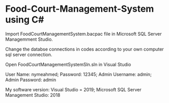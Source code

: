 # Food-Court-Management-System using C#
Import FoodCourtManagementSystem.bacpac file in Microsoft SQL Server Managemment Studio. 

Change the databse connections in codes according to your own computer sql server connection.

Open FoodCourtManagementSystemSln.sln in Visual Studio 

User Name: nymeahmed; Password: 12345; Admin Username: admin; Admin Password: admin

My software version:
Visual Studio = 2019; Microsoft SQL Server Management Studio: 2018
